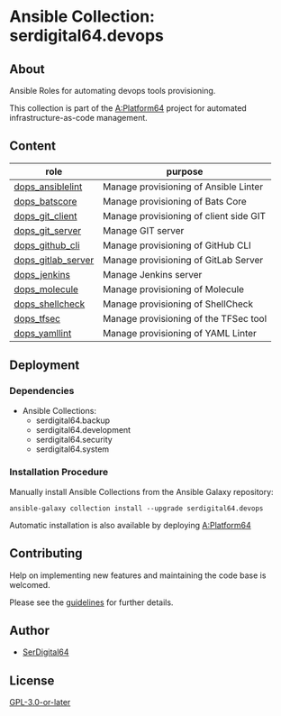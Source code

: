 # Ansible Collection: serdigital64.devops

## About

Ansible Roles for automating devops tools provisioning.

This collection is part of the [A:Platform64](https://github.com/serdigital64/aplatform64) project for automated infrastructure-as-code management.

## Content

| role                                                                                        | purpose                                |
| ------------------------------------------------------------------------------------------- | -------------------------------------- |
| [dops_ansiblelint](https://aplatform64.readthedocs.io/en/latest/roles/dops_ansiblelint)     | Manage provisioning of Ansible Linter  |
| [dops_batscore](https://aplatform64.readthedocs.io/en/latest/roles/dops_batscore)           | Manage provisioning of Bats Core       |
| [dops_git_client](https://aplatform64.readthedocs.io/en/latest/roles/dops_git_client)       | Manage provisioning of client side GIT |
| [dops_git_server](https://aplatform64.readthedocs.io/en/latest/roles/dops_git_server)       | Manage GIT server                      |
| [dops_github_cli](https://aplatform64.readthedocs.io/en/latest/roles/dops_github_cli)       | Manage provisioning of GitHub CLI      |
| [dops_gitlab_server](https://aplatform64.readthedocs.io/en/latest/roles/dops_gitlab_server) | Manage provisioning of GitLab Server   |
| [dops_jenkins](https://aplatform64.readthedocs.io/en/latest/roles/dops_jenkins)             | Manage Jenkins server                  |
| [dops_molecule](https://aplatform64.readthedocs.io/en/latest/roles/dops_molecule)           | Manage provisioning of Molecule        |
| [dops_shellcheck](https://aplatform64.readthedocs.io/en/latest/roles/dops_shellcheck)       | Manage provisioning of ShellCheck      |
| [dops_tfsec](https://aplatform64.readthedocs.io/en/latest/roles/dops_tfsec)                 | Manage provisioning of the TFSec tool  |
| [dops_yamllint](https://aplatform64.readthedocs.io/en/latest/roles/dops_yamllint)           | Manage provisioning of YAML Linter     |

## Deployment

### Dependencies

- Ansible Collections:
  - serdigital64.backup
  - serdigital64.development
  - serdigital64.security
  - serdigital64.system

### Installation Procedure

Manually install Ansible Collections from the Ansible Galaxy repository:

```shell
ansible-galaxy collection install --upgrade serdigital64.devops
```

Automatic installation is also available by deploying [A:Platform64](https://aplatform64.readthedocs.io/en/latest/#deployment)

## Contributing

Help on implementing new features and maintaining the code base is welcomed.

Please see the [guidelines](https://aplatform64.readthedocs.io/en/latest/contributing/CONTRIBUTING) for further details.

## Author

- [SerDigital64](https://serdigital64.github.io/)

## License

[GPL-3.0-or-later](https://www.gnu.org/licenses/gpl-3.0.txt)
